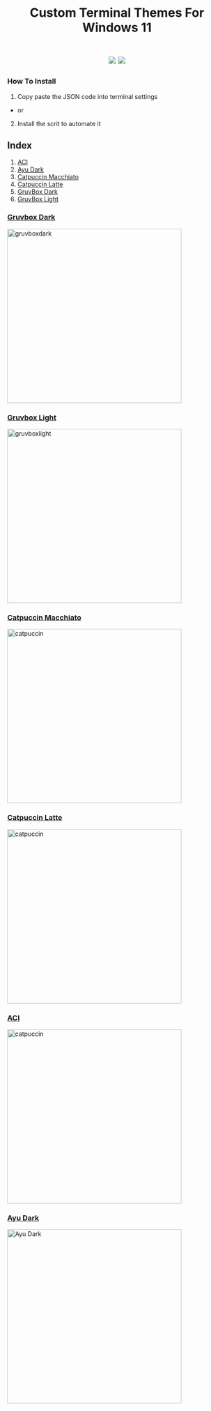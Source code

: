 <h1 align="center">
  <p>Custom Terminal Themes For Windows 11</p>
</h1>
<h1 align="center">
<img src="https://img.shields.io/badge/OS-Windows_11-blue">
<img src="https://img.shields.io/badge/Current_Themes-5-blue">
</h1>

### How To Install
1) Copy paste the JSON code into terminal settings
- or
2) Install the scrit to automate it

## Index
1. [ACI](#aci)
2. [Ayu Dark](#ayu-dark)
3. [Catpuccin Macchiato](#catpuccin-macchiato)
4. [Catpuccin Latte](#catpuccin-latte)
5. [GruvBox Dark](#gruvbox-dark)
6. [GruvBox Light](#gruvbox-light)


<!-- start listing -->
### [Gruvbox Dark](https://github.com/sjapanwala/win11-customterminals/blob/main/json/gruvbox_dark.json)
<img src="https://github.com/sjapanwala/win11-customterminals/assets/92124191/eb396b4e-52be-4202-afaa-bdb7b900bcfa" alt="gruvboxdark" width="400"/>

### [Gruvbox Light](https://github.com/sjapanwala/win11-customterminals/blob/main/json/gruvbox_light.json)
<img src="https://github.com/sjapanwala/win11-customterminals/assets/92124191/0e1ffb05-1430-4233-bb19-0ddde4ed05ae" alt="gruvboxlight" width="400"/>

### [Catpuccin Macchiato](https://github.com/sjapanwala/win11-customterminals/blob/main/json/catpuccin_macchiato.json)
<img src="https://github.com/sjapanwala/win11-customterminals/assets/92124191/47104dcd-3b19-449f-8b03-c6f516522afe" alt="catpuccin" width="400"/>

### [Catpuccin Latte](https://github.com/sjapanwala/win11-customterminals/blob/main/json/catpuccin_latte.json)
<img src="https://github.com/sjapanwala/win11-customterminals/assets/92124191/9ad6d071-fac4-4dbf-bcdc-35b6ab23cad9" alt="catpuccin" width="400"/>

### [ACI](https://github.com/sjapanwala/win11-customterminals/tree/main/json)
<img src="https://github.com/sjapanwala/win11-customterminals/assets/92124191/d2394b85-4be6-450f-a2a9-86b9467871ab" alt="catpuccin" width="400"/>

### [Ayu Dark](https://github.com/sjapanwala/win11-customterminals/blob/main/json/ayu_dark.json)
<img src="https://github.com/sjapanwala/win11-customterminals/assets/92124191/0355d5d7-0cad-488e-805d-f1d5cb499cf7" alt="Ayu Dark" width="400"/>

